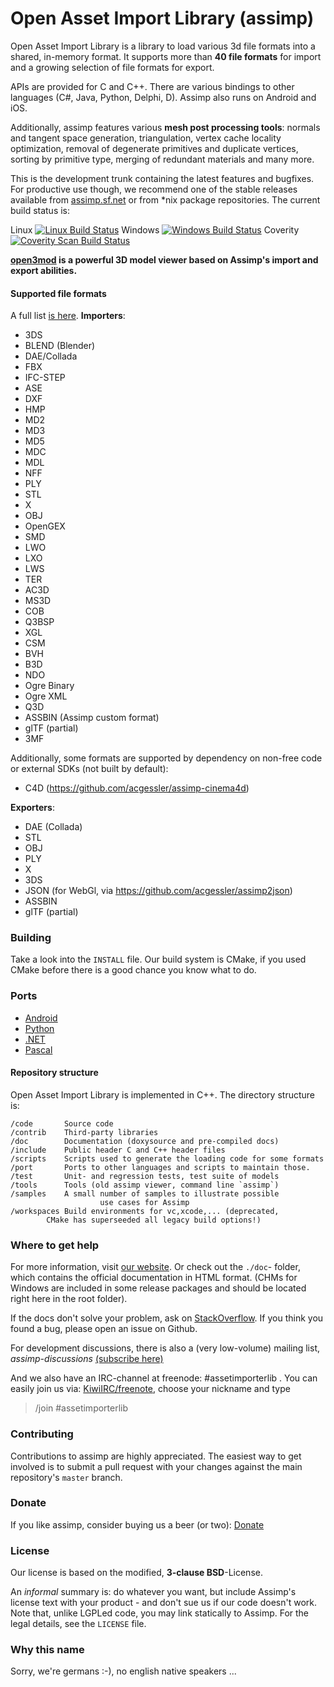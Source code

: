 Open Asset Import Library (assimp)
==================================
Open Asset Import Library is a library to load various 3d file formats into a shared, in-memory format. It supports more than __40 file formats__ for import and a growing selection of file formats for export.

APIs are provided for C and C++. There are various bindings to other languages (C#, Java, Python, Delphi, D). Assimp also runs on Android and iOS.

Additionally, assimp features various __mesh post processing tools__: normals and tangent space generation, triangulation, vertex cache locality optimization, removal of degenerate primitives and duplicate vertices, sorting by primitive type, merging of redundant materials and many more.

This is the development trunk containing the latest features and bugfixes. For productive use though, we recommend one of the stable releases available from [assimp.sf.net](http://assimp.sf.net) or from *nix package repositories.
The current build status is:

Linux [![Linux Build Status](https://travis-ci.org/assimp/assimp.png)](https://travis-ci.org/assimp/assimp)
Windows [![Windows Build Status](https://ci.appveyor.com/api/projects/status/tmo433wax6u6cjp4?svg=true)](https://ci.appveyor.com/project/kimkulling/assimp)
Coverity<a href="https://scan.coverity.com/projects/5607">
  <img alt="Coverity Scan Build Status"
       src="https://scan.coverity.com/projects/5607/badge.svg"/>
</a>

__[open3mod](https://github.com/acgessler/open3mod) is a powerful 3D model viewer based on Assimp's import and export abilities.__

#### Supported file formats ####

A full list [is here](http://assimp.sourceforge.net/main_features_formats.html).
__Importers__:

- 3DS
- BLEND (Blender)
- DAE/Collada
- FBX
- IFC-STEP
- ASE
- DXF
- HMP
- MD2
- MD3
- MD5
- MDC
- MDL
- NFF
- PLY
- STL
- X
- OBJ
- OpenGEX
- SMD
- LWO
- LXO
- LWS  
- TER
- AC3D
- MS3D
- COB
- Q3BSP
- XGL
- CSM
- BVH
- B3D
- NDO
- Ogre Binary
- Ogre XML
- Q3D
- ASSBIN (Assimp custom format)
- glTF (partial)
- 3MF

Additionally, some formats are supported by dependency on non-free code or external SDKs (not built by default):

- C4D (https://github.com/acgessler/assimp-cinema4d)

__Exporters__:

- DAE (Collada)
- STL
- OBJ
- PLY
- X
- 3DS
- JSON (for WebGl, via https://github.com/acgessler/assimp2json)
- ASSBIN
- glTF (partial)

### Building ###
Take a look into the `INSTALL` file. Our build system is CMake, if you used CMake before there is a good chance you know what to do.

### Ports ###
* [Android](port/AndroidJNI/README.md)
* [Python](port/PyAssimp/README.md)
* [.NET](port/AssimpNET/Readme.md)
* [Pascal](port/AssimpPascal/Readme.md)

#### Repository structure ####
Open Asset Import Library is implemented in C++. The directory structure is:

	/code		Source code
	/contrib	Third-party libraries
	/doc		Documentation (doxysource and pre-compiled docs)
	/include	Public header C and C++ header files
	/scripts 	Scripts used to generate the loading code for some formats
	/port		Ports to other languages and scripts to maintain those.
	/test		Unit- and regression tests, test suite of models
	/tools		Tools (old assimp viewer, command line `assimp`)
	/samples	A small number of samples to illustrate possible
                        use cases for Assimp
	/workspaces	Build environments for vc,xcode,... (deprecated,
			CMake has superseeded all legacy build options!)


### Where to get help ###
For more information, visit [our website](http://assimp.sourceforge.net/). Or check out the `./doc`- folder, which contains the official documentation in HTML format.
(CHMs for Windows are included in some release packages and should be located right here in the root folder).

If the docs don't solve your problem, ask on [StackOverflow](http://stackoverflow.com/questions/tagged/assimp?sort=newest). If you think you found a bug, please open an issue on Github.

For development discussions, there is also a (very low-volume) mailing list, _assimp-discussions_
  [(subscribe here)]( https://lists.sourceforge.net/lists/listinfo/assimp-discussions)

And we also have an IRC-channel at freenode: #assetimporterlib . You can easily join us via: [KiwiIRC/freenote](https://kiwiirc.com/client/irc.freenode.net), choose your nickname and type
> /join #assetimporterlib

### Contributing ###
Contributions to assimp are highly appreciated. The easiest way to get involved is to submit
a pull request with your changes against the main repository's `master` branch.

### Donate ###
If you like assimp, consider buying us a beer (or two):
[Donate](http://sourceforge.net/donate/index.php?group_id=226462)

### License ###
Our license is based on the modified, __3-clause BSD__-License.

An _informal_ summary is: do whatever you want, but include Assimp's license text with your product -
and don't sue us if our code doesn't work. Note that, unlike LGPLed code, you may link statically to Assimp.
For the legal details, see the `LICENSE` file.

### Why this name ###
Sorry, we're germans :-), no english native speakers ...
